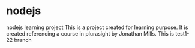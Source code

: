 # nodejs
nodejs learning project
This is a project created for learning purpose. It is created referencing a course in plurasight by Jonathan Mills.
This is test1-22 branch
